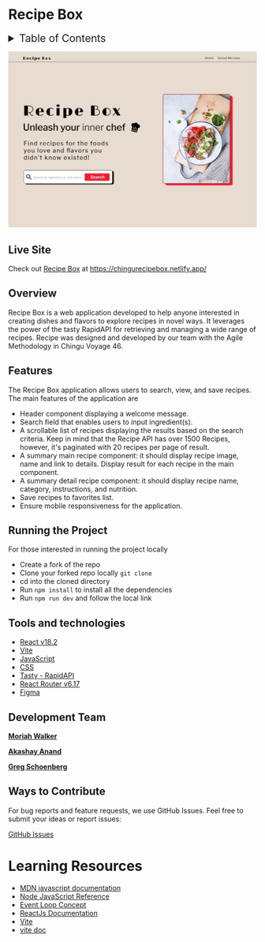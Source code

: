 # Recipe Box



<style>

    #tableOfContents {
        font-size: 1.5em;
    }

</style>

<p>
<details>
<summary id="tableOfContents">Table of Contents</summary>

- [Overview](#overview)
- [Features](#features)
- [Running This Project Locally](#running-the-project)
- [Tools and technologies](#tools-and-technologies)
- [Development Team](#development-team)

</details>
</p>

![Recipe Box Logo](./docs/RecipeBoxHome.jpg)


## Live Site
Check out [Recipe Box](https://chingurecipebox.netlify.app/) at https://chingurecipebox.netlify.app/

## Overview

Recipe Box is a web application developed to help anyone interested in creating dishes and flavors to explore recipes in novel ways. It leverages the power of the tasty RapidAPI for retrieving and managing a wide range of recipes. 
Recipe was designed and developed by our team with the Agile Methodology in Chingu Voyage 46.

## Features

The Recipe Box application allows users to search, view, and save recipes. The main features of the application are
 * Header component displaying a welcome message.
 * Search field that enables users to input ingredient(s). 
 * A scrollable list of recipes displaying the results based on the search criteria. Keep in mind that the Recipe API has over 1500 Recipes, however, it's paginated with 20 recipes per page of result.
 * A summary main recipe component: it should display recipe image, name and link to details. Display result for each recipe in the main component.
 * A summary detail recipe component: it should display recipe name, category, instructions, and nutrition.
 * Save recipes to favorites list.
 * Ensure mobile responsiveness for the application.
 

## Running the Project

For those interested in running the project locally

* Create a fork of the repo
* Clone your forked repo locally `git clone` 
* cd into the cloned directory
* Run `npm install` to install all the dependencies
* Run `npm run dev` and follow the local link

## Tools and technologies

* [React v18.2](https://react.dev/)
* [Vite](https://vitejs.dev/)
* [JavaScript](https://developer.mozilla.org/en-US/docs/Web/JavaScript)
* [CSS](https://developer.mozilla.org/en-US/docs/Web/CSS)
* [Tasty - RapidAPI](https://rapidapi.com/apidojo/api/tasty)
* [React Router v6.17](https://reactrouter.com/en/main)
* [Figma](https://www.figma.com/)

## Development Team

[**Moriah Walker**](https://github.com/MoriahSWalker)

[**Akashay Anand**](https://github.com/Akashay-Anand)

[**Greg Schoenberg**](https://github.com/GregNicholas)


## Ways to Contribute

For bug reports and feature requests, we use GitHub Issues. Feel free to submit your ideas or report issues:

[GitHub Issues](https://github.com/chingu-voyages/v46-tier2-team-21/issues)




# Learning Resources

- [MDN javascript documentation](https://)
- [Node JavaScript Reference](https://nodejs.dev/en/learn/how-much-javascript-do-you-need-to-know-to-use-nodejs) 
- [Event Loop Concept](latentflip.com/loupe/)
- [ReactJs Documentation](https://react.dev/learn)
- [Vite](https://vitejs.dev/guide/)
- [vite doc](https://devdocs.io/vite/guide/index)